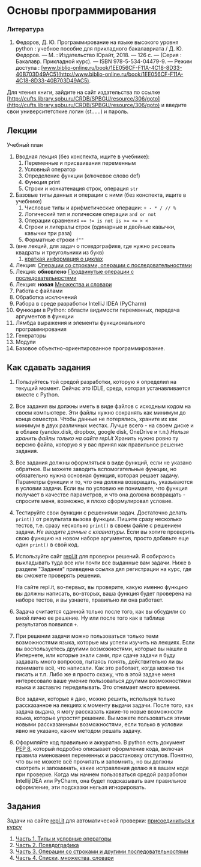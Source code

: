# Основы программирования

### Литература

1. Федоров, Д. Ю. Программирование на языке высокого уровня python :
учебное пособие для прикладного бакалавриата / Д. Ю. Федоров. — М. :
Издательство Юрайт, 2018. — 126 с. — (Серия : Бакалавр. Прикладной курс).
— ISBN 978-5-534-04479-9. —
Режим доступа :
[www.biblio-online.ru/book/1EE056CF-F11A-4C18-8D33-40B703D49AC5](http://www.biblio-online.ru/book/1EE056CF-F11A-4C18-8D33-40B703D49AC5).

Для чтения книги, зайдите на сайт издательства по ссылке
[http://cufts.library.spbu.ru/CRDB/SPBGU/resource/306/goto](http://cufts.library.spbu.ru/CRDB/SPBGU/resource/306/goto)
и введите свои университетсткие логин (st......) и пароль.

## Лекции

Учебный план

1. Вводная лекция (без конспекта, ищите в учебнике):
    1. Переменные и присваивания переменным
    1. Условный оператор
    1. Определение функции (ключевое слово def)
    1. Функция print
    1. Строки и конкатенация строк, операция `str`
1. Базовые типы данных и операции с ними (без конспекта, ищите в учебнике)
    1. Числовые типы и арифметические операции: `+ - * / // %`
    1. Логический тип и логические операции `and or not`
    1. Операции сравнения `== != is not is >= <= > <`
    1. Строки и литералы строк (одинарные и двойные кавычки, кавычки три раза)
    1. Форматные строки `f""`
1. (вне лекций, для задач о псевдографике, где нужно рисовать квадраты
    и треугольники из букв)
    1. [краткая информация о циклах](loops.md)
1. Лекция: [Операции со строками, операции с последовательностями](http://nbviewer.jupyter.org/github/iposov/students-site/blob/master/18fall/programming_basics/python-strings-sequences.ipynb)
1. Лекция: **обновлено** [Продвинутые операции с последовательностями](http://nbviewer.jupyter.org/github/iposov/students-site/blob/master/18fall/programming_basics/advanced-seq-types.ipynb)
1. Лекция: **новая** [Множества и словари](http://nbviewer.jupyter.org/github/iposov/students-site/blob/master/18fall/programming_basics/sets-and-dicts.ipynb)
1. Работа с файлами
1. Обработка исключений
1. Рабора в среде разработки IntelliJ IDEA (PyCharm)
1. Функкции в Python: области видимости переменных, передача аргументов в функции
1. Лямбда выражения и элементы функционального программирования
1. Генераторы
1. Модули
1. Базовое объектно-ориентированное программирование.

## Как сдавать задания

1. Пользуйтесь той средой разработки, которую я определил на текущий момент.
Сейчас это IDLE, среда, которая устанавливается вместе с Python.
1. Все задания вы должны иметь в виде файлов с исходным кодом на своем компьютере.
Эти файлы нужно сохранять как минимум до конца семестра. Чтобы данные не потерялись,
храните их как минимум в двух различных местах. Лучше всего - на своем диске 
и в облаке (yandex.disk, dropbox, google disk, OneDrive и т.п.)
*Нельзя хранить файлы только на сайте repl.it*
Хранить нужно ровно ту версию файла, которую я у вас принял как правильное 
решение задания.
1. Все задания должны оформляться в виде функций, если не указано обратное.
Вы можете заводить вспомогательные функции, но обязательно нужна основная
функция, которая решает задачу. Параметры функции и то, что она должна возвращать,
указываются в условии задачи. Если вы по условию не понимаете, что функция
получает в качестве параметров, и что она должна возвращать - спросите меня,
возможно, я плохо сформулировал условие.
1. Тестируйте свои функции с решениями задач. Достаточно делать `print()` от
результата вызова функции. Пишите сразу несколько тестов, т.е. сразу несколько
`print()` в своем файле с решением задачи. *Не вводите данные с клавиатуры*.
Если вы хотите проверить свою функцию на новом наборе аргументов, просто
добавьте еще один `print()` в свой код.
1. Используйте сайт [repl.it](http://repl.it) для проверки решений. Я собираюсь
выкладывать туда все или почти все выданные вам задачи. Ниже
в разделе "Задания" приведена ссылка дял регистрации на курс, где вы 
сможете проверять решения.

   На сайте repl.it, во-первых, вы проверите, какую именно функцию вы должны
   написать, во-вторых, ваша функция будет проверена на наборе тестов,
   и вы узнаете, правильно ли она работает.
1. Задача считается сданной только после того, как вы обсудили со мной лично
ее решение. Ну или после того как в таблице результатов появился `+`.
1. При решении задачи можно пользоваться только теми возможностями языка, которые
мы успели изучить на лекциях. Если вы воспользуетесь другими возможностями,
которые вы нашли в Интернете, или которые знали сами, при сдаче задачи я буду
задавать много вопросов, пытаясь понять, действительно ли вы понимаете всё, что
написали. Как это работает, когда можно так писать и т.п. Либо же я просто
скажу, что в этой задаче меня интересовало ваше умение пользоваться другими
возможностями языка и заставлю переделывать. Это отнимает много времени.

    Все задачи, которые я даю, можно решить, используя только
    рассказанное на лекциях к моменту выдачи задачи.
    После того, как задача выдана, я могу рассказать
    какие-то новые возможности языка, которые упростят решение. Вы можете
    пользоваться этими новыми рассказанными возможностями, если только в условии
    явно не указано, каким методом решать задачу.
1. Оформляйте код правильно и аккуратно. В python есть документ [PEP 8](http://pep8.ru/doc/pep8/),
который подробно описывает оформление кода, включая правила именования переменных
и расстановку отступов. Понятно, что вы не можете всё прочитать и запомнить,
но вы должны смотреть и запоминать, какие исправления делаю я в вашем коде
при проверке. Когда мы начнем пользоваться средой разработки IntellijIDEA
или PyCharm, она будет подсказывать вам правильное оформление, эти подсказки
нельзя игнорировать. 


## Задания

Задачи на сайте [repl.it](http://repl.it) для автоматической проверки:
[присоединиться к курсу](https://repl.it/classroom/invite/Y4lXO57)

1. [Часть 1. Типы и условные операторы](1_tasks_first.md)
1. [Часть 2. Псевдографика](2_tasks_pseudographics.md)
1. [Часть 3. Операции со строками и другими последовательностями](3_tasks_strngs_and_lists.md)
1. [Часть 4. Списки, множества, словари](4_tasks_lists_sets_dicts.md)

